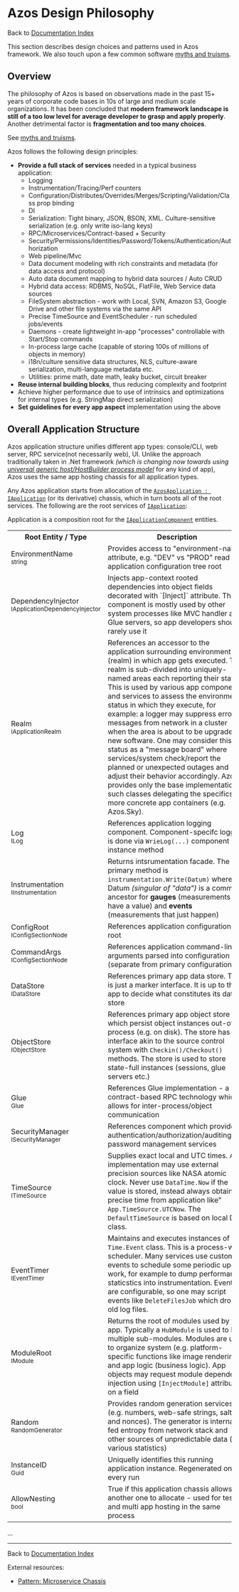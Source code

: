 # Azos Design Philosophy
Back to [Documentation Index](/src/documentation-index.md)

This section describes design choices and patterns used in Azos framework. We also touch upon
a few common software [myths and truisms](/src/truisms.md).


## Overview
The philosophy of Azos is based on observations made in the past 15+ years of corporate code bases in 10s of large and medium scale organizations. 
It has been concluded that **modern framework landscape is still of a too low level
for average developer to grasp and apply properly**. Another detrimental factor is **fragmentation and too many choices**.

See [myths and truisms](/src/truisms.md).

Azos follows the following design principles:
- **Provide a full stack of services** needed in a typical business application:
  - Logging
  - Instrumentation/Tracing/Perf counters
  - Configuration/Distributes/Overrides/Merges/Scripting/Validation/Class prop binding
  - DI
  - Serialization: Tight binary, JSON, BSON, XML. Culture-sensitive serialization (e.g. only write iso-lang keys)
  - RPC/Microservices/Contract-based + Security
  - Security/Permissions/Identities/Password/Tokens/Authentication/Authorization
  - Web pipeline/Mvc
  - Data document modeling with rich constraints and metadata (for data access and protocol)
  - Auto data document mapping to hybrid data sources / Auto CRUD
  - Hybrid data access: RDBMS, NoSQL, FlatFile, Web Service data sources
  - FileSystem abstraction - work with Local, SVN, Amazon S3, Google Drive and other file systems via the same API
  - Precise TimeSource and EventScheduler - run scheduled jobs/events
  - Daemons - create lightweight in-app "processes" controllable with Start/Stop commands
  - In-process large cache (capable of storing 100s of millions of objects in memory)
  - i18n/culture sensitive data structures, NLS, culture-aware serialization, multi-language metadata etc.
  - Utilities: prime math, date math, leaky bucket, circuit breaker 
- **Reuse internal building blocks**, thus reducing complexity and footprint
- Achieve higher performance due to use of intrinsics and optimizations for internal types (e.g. StringMap direct serialization)
- **Set guidelines for every app aspect** implementation using the above


## Overall Application Structure

Azos application structure unifies different app types: console/CLI, web server, RPC service(not necessarily web), UI.
Unlike the approach traditionally taken in .Net framework *(which is changing now towards using 
[universal generic host/HostBuilder process model](https://docs.microsoft.com/en-us/aspnet/core/fundamentals/host/generic-host?view=aspnetcore-2.1)*
for any kind of app), Azos uses the same app hosting chassis for all application types.

Any Azos application starts from allocation of the [`AzosApplication : IApplication`](/src/Azos/Apps/AzosApplication.cs) (or its derivative) chassis, which in turn boots all of the root services.
The following are the root services of [`IApplication`](/src/Azos/IApplication.cs):



Application is a composition root for the [`IApplicationComponent`](/src/Azos/Apps/ApplicationComponent.cs) entities.
<table>
<tr><th>Root Entity / Type</th><th>Description</th></tr>

<tr>
<td>EnvironmentName <br><sup>string<sup></td>
<td>
 Provides access to "environment-name" attribute, e.g. "DEV" vs "PROD" read of application configuration tree root
</td>
</tr>


<tr>
<td>DependencyInjector <br><sup>IApplicationDependencyInjector<sup></td>
<td>
 Injects app-context rooted dependencies into object fields decorated with `[Inject]` attribute. 
 This component is mostly used by other system processes like MVC handler and Glue servers, so app developers should 
 rarely use it
</td>
</tr>

<tr>
<td>Realm <br><sup>IApplicationRealm</sup></td>
<td>
 References an accessor to the application surrounding environment (realm) in which app gets executed.
 This realm is sub-divided into uniquely-named areas each reporting their status.
 This is used by various app components and services to assess the environment status in which they execute, for example:
 a logger may suppress error messages from network in a cluster when the area is about to be upgraded to new software.
 One may consider this status as a "message board" where services/system check/report the planned or unexpected outages and
 adjust their behavior accordingly. Azos provides only the base implementation of such classes delegating the specifics to more
 concrete app containers (e.g. Azos.Sky).
</td>
</tr>

<tr>
<td>Log <br><sup>ILog</sup></td>
<td>
 References application logging component. Component-specifc logging is done via <code>WrieLog(...)</code> component instance method
</td>
</tr>


<tr>
<td>Instrumentation <br><sup>IInstrumentation</sup> </td>
<td>
 Returns intsrumentation facade. The primary method is <code>instrumentation.Write(Datum)</code> where Datum <i>(singular of "data")</i> is a common ancestor 
 for <strong>gauges</strong> (measurements that have a value) and <strong>events</strong> (measurements that just happen)
</td>
</tr>


<tr>
<td>ConfigRoot<br><sup>IConfigSectionNode</sup></td>
<td>
 References application configuration tree root
</td>
</tr>

<tr>
<td>CommandArgs<br><sup>IConfigSectionNode</sup></td>
<td>
 References application command-line arguments parsed into configuration tree (separate from primary configuration)
</td>
</tr>

<tr>
<td>DataStore<br><sup>IDataStore</sup></td>
<td>
 References primary app data store. This is just a marker interface. It is up to the app to decide what constitutes its data store
</td>
</tr>

<tr>
<td>ObjectStore<br><sup>IObjectStore</sup></td>
<td>
 References primary app object store which persist object instances out-of-process (e.g. on disk). The store has an interface akin to 
the source control system with <code>Checkin()/Checkout()</code> methods. The store is used to store state-full instances (sessions, glue servers etc.)
</td>
</tr>

<tr>
<td>Glue<br><sup>Glue</sup></td>
<td>
 References Glue implementation - a contract-based RPC technology which allows for inter-process/object communication
</td>
</tr>


<tr>
<td>SecurityManager<br><sup>ISecurityManager</sup></td>
<td>
 References component which provides authentication/authorization/auditing/and password management services
</td>
</tr>

<tr>
<td>TimeSource<br><sup>ITimeSource</sup></td>
<td>
 Supplies exact local and UTC times. An implementation may use external precision sources like NASA atomic clock.
 Never use <code>DataTime.Now</code> if the value is stored, instead always obtain precise time from application like" <code>App.TimeSource.UTCNow</code>.
 The <code>DefaultTimeSource</code> is based on local Date class.
</td>
</tr>

<tr>
<td>EventTimer<br><sup>IEventTimer</sup></td>
<td>
 Maintains and executes instances of <code>Time.Event</code> class. This is a process-wide scheduler. Many services use custom
events to schedule some periodic update work, for example to dump performance staticstics into instrumentation. Events are configurable,
so one may script events like <code>DeleteFilesJob</code> which drops old log files.
</td>
</tr>

<tr>
<td>ModuleRoot<br><sup>IModule</sup></td>
<td>
Returns the root of modules used by the app. Typically a <code>HubModule</code> is used to host multiple sub-modules.
Modules are used to organize system (e.g. platform-specific functions like image rendering) and app logic (business logic).
App objects may request module dependency injection using <code>[InjectModule]</code> attribute on a field
</td>
</tr>

<tr>
<td>Random<br><sup>RandomGenerator</sup></td>
<td>
Provides random generation services (e.g. numbers, web-safe strings, salts and nonces). The generator is internally fed
entropy from network stack and other sources of unpredictable data (e.g. various statistics)
</td>
</tr>


<tr>
<td>InstanceID <br><sup>Guid<sup></td>
<td>
 Uniquelly identifies this running application instance. Regenerated on every run
</td>
</tr>

<tr>
<td>AllowNesting <br><sup>bool<sup></td>
<td>
 True if this application chassis allows another one to allocate - used for testing and multi app hosting in the same process
</td>
</tr>





</table>


...




----

Back to [Documentation Index](/src/documentation-index.md)

External resources:
- [Pattern: Microservice Chassis](https://microservices.io/patterns/microservice-chassis.html)

